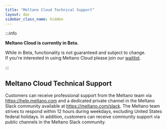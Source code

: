 ```yaml
---
title: "Meltano Cloud Technical Support"
layout: doc
sidebar_class_name: hidden
---
```


:::info

<p><strong>Meltano Cloud is currently in Beta.</strong></p>
<p>While in Beta, functionality is not guaranteed and subject to change. <br /> If you're interested in using Meltano Cloud please join our <a href="https://meltano.com/cloud/">waitlist</a>.</p>

:::

## Meltano Cloud Technical Support

Customers can receive professional support from the Meltano team via <https://help.meltano.com> and a dedicated private channel in the Meltano Slack community available at <https://meltano.com/slack>.
The Meltano team strives to respond within 12 hours during weekdays, excluding United States federal holidays. In addition, customers can receive community support via public channels in the Meltano Slack community.
